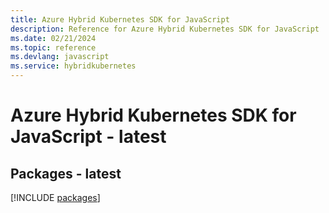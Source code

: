 ```yaml
---
title: Azure Hybrid Kubernetes SDK for JavaScript
description: Reference for Azure Hybrid Kubernetes SDK for JavaScript
ms.date: 02/21/2024
ms.topic: reference
ms.devlang: javascript
ms.service: hybridkubernetes
---
```

# Azure Hybrid Kubernetes SDK for JavaScript - latest
## Packages - latest
[!INCLUDE [packages](hybrid-kubernetes-index.md)]